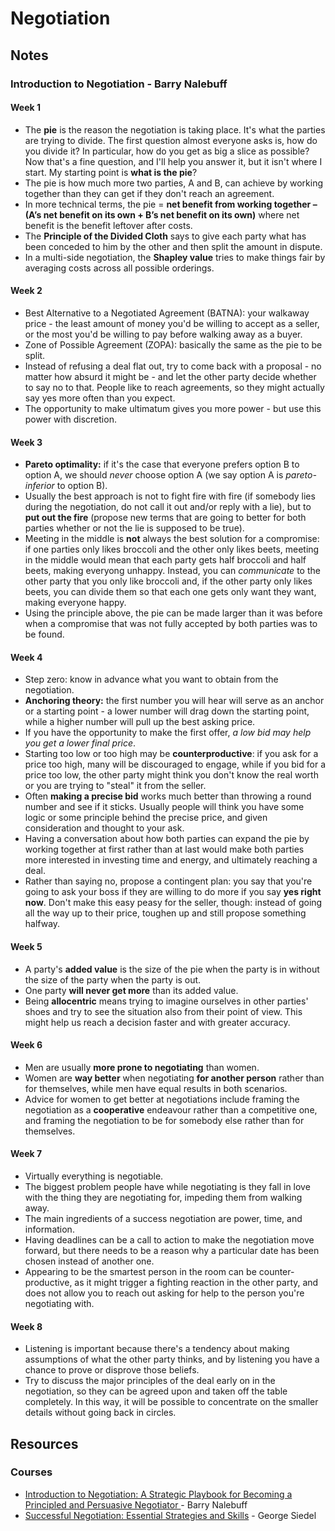 # Negotiation

## Notes

### Introduction to Negotiation - Barry Nalebuff

#### Week 1

* The **pie** is the reason the negotiation is taking place. It's what the parties are trying to divide. The first question almost everyone asks is, how do you divide it? In particular, how do you get as big a slice as possible? Now that's a fine question, and I'll help you answer it, but it isn't where I start. My starting point is **what is the pie**?
* The pie is how much more two parties, A and B, can achieve by working together than they can get if they don't reach an agreement.
* In more technical terms, the pie = **net benefit from working together – \(A’s net benefit on its own + B’s net benefit on its own\)** where net benefit is the benefit leftover after costs.
* The **Principle of the Divided Cloth** says to give each party what has been conceded to him by the other and then split the amount in dispute.
* In a multi-side negotiation, the **Shapley value** tries to make things fair by averaging costs across all possible orderings.

#### Week 2

* Best Alternative to a Negotiated Agreement \(BATNA\): your walkaway price - the least amount of money you'd be willing to accept as a seller, or the most you'd be willing to pay before walking away as a buyer.
* Zone of Possible Agreement \(ZOPA\): basically the same as the pie to be split.
* Instead of refusing a deal flat out, try to come back with a proposal - no matter how absurd it might be - and let the other party decide whether to say no to that. People like to reach agreements, so they might actually say yes more often than you expect.
* The opportunity to make ultimatum gives you more power - but use this power with discretion.

#### Week 3

* **Pareto optimality:** if it's the case that everyone prefers option B to option A, we should _never_ choose option A \(we say option A is _pareto-inferior_ to option B\).
* Usually the best approach is not to fight fire with fire \(if somebody lies during the negotiation, do not call it out and/or reply with a lie\), but to **put out the fire** \(propose new terms that are going to better for both parties whether or not the lie is supposed to be true\).
* Meeting in the middle is **not** always the best solution for a compromise: if one parties only likes broccoli and the other only likes beets, meeting in the middle would mean that each party gets half broccoli and half beets, making everyong unhappy. Instead, you can _communicate_ to the other party that you only like broccoli and, if the other party only likes beets, you can divide them so that each one gets only want they want, making everyone happy.
* Using the principle above, the pie can be made larger than it was before when a compromise that was not fully accepted by both parties was to be found.

#### Week 4

* Step zero: know in advance what you want to obtain from the negotiation.
* **Anchoring theory:** the first number you will hear will serve as an anchor or a starting point - a lower number will drag down the starting point, while a higher number will pull up the best asking price.
* If you have the opportunity to make the first offer, _a low bid may help you get a lower final price_.
* Starting too low or too high may be **counterproductive**: if you ask for a price too high, many will be discouraged to engage, while if you bid for a price too low, the other party might think you don't know the real worth or you are trying to "steal" it from the seller.
* Often **making a precise bid** works much better than throwing a round number and see if it sticks. Usually people will think you have some logic or some principle behind the precise price, and given consideration and thought to your ask.
* Having a conversation about how both parties can expand the pie by working together at first rather than at last would make both parties more interested in investing time and energy, and ultimately reaching a deal.
* Rather than saying no, propose a contingent plan: you say that you're going to ask your boss if they are willing to do more if you say **yes right now**. Don't make this easy peasy for the seller, though: instead of going all the way up to their price, toughen up and still propose something halfway.

#### Week 5

* A party's **added value** is the size of the pie when the party is in without the size of the party when the party is out.
* One party **will never get more** than its added value.
* Being **allocentric** means trying to imagine ourselves in other parties' shoes and try to see the situation also from their point of view. This might help us reach a decision faster and with greater accuracy.

#### Week 6

* Men are usually **more prone to negotiating** than women.
* Women are **way better** when negotiating **for another person** rather than for themselves, while men have equal results in both scenarios.
* Advice for women to get better at negotiations include framing the negotiation as a **cooperative** endeavour rather than a competitive one, and framing the negotiation to be for somebody else rather than for themselves.

#### Week 7

* Virtually everything is negotiable.
* The biggest problem people have while negotiating is they fall in love with the thing they are negotiating for, impeding them from walking away.
* The main ingredients of a success negotiation are power, time, and information.
* Having deadlines can be a call to action to make the negotiation move forward, but there needs to be a reason why a particular date has been chosen instead of another one.
* Appearing to be the smartest person in the room can be counter-productive, as it might trigger a fighting reaction in the other party, and does not allow you to reach out asking for help to the person you're negotiating with.

#### Week 8

* Listening is important because there's a tendency about making assumptions of what the other party thinks, and by listening you have a chance to prove or disprove those beliefs.
* Try to discuss the major principles of the deal early on in the negotiation, so they can be agreed upon and taken off the table completely. In this way, it will be possible to concentrate on the smaller details without going back in circles.



## Resources

### Courses

* [Introduction to Negotiation: A Strategic Playbook for Becoming a Principled and Persuasive Negotiator ](https://www.coursera.org/learn/negotiation)- Barry Nalebuff
* [Successful Negotiation: Essential Strategies and Skills](https://www.coursera.org/learn/negotiation-skills) - George Siedel

